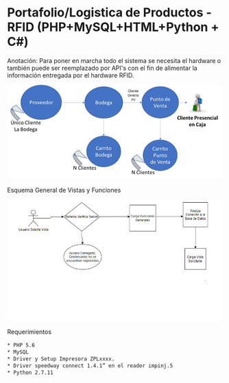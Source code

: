 # Portafolio/Logistica de Productos - RFID (PHP+MySQL+HTML+Python + C#)

Anotación: Para poner en marcha todo el sistema se necesita el hardware o también puede ser reemplazado por API's con el fin de alimentar la información
entregada por el hardware RFID.

![ArquitecturaMacro](https://github.com/anaid2016/Portafolio/blob/main/Logistica%20de%20Productos%20-%20RFID%20(PHP+MySQL+HTML+Python%20+%20C%23)/imagenes/img1.png?raw=true)




Esquema General de Vistas y Funciones


![ArquitecturaMacro](https://github.com/anaid2016/Portafolio/blob/main/Logistica%20de%20Productos%20-%20RFID%20(PHP+MySQL+HTML+Python%20+%20C%23)/imagenes/img4.png?raw=true)


Requerimientos


	* PHP 5.6 
	* MySQL 
	* Driver y Setup Impresora ZPLxxxx.
	* Driver speedway connect 1.4.1” en el reader impinj.5 
	* Python 2.7.11
	


 




